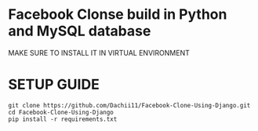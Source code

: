 # Facebook Clonse build in Python and MySQL database
MAKE SURE TO INSTALL IT IN VIRTUAL ENVIRONMENT
# SETUP GUIDE
    git clone https://github.com/Dachii11/Facebook-Clone-Using-Django.git
    cd Facebook-Clone-Using-Django
    pip install -r requirements.txt
